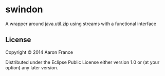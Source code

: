 # swindon

A wrapper around java.util.zip using streams with a functional interface

## License

Copyright © 2014 Aaron France

Distributed under the Eclipse Public License either version 1.0 or (at
your option) any later version.
